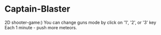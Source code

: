 # Captain-Blaster
2D shooter-game:)
You can change guns mode by click on '1', '2', or '3' key
Each 1 minute - push more meteors.
